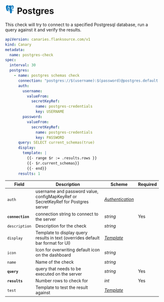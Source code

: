 # <img src='https://raw.githubusercontent.com/flanksource/flanksource-ui/main/src/icons/postgres.svg' style='height: 32px'/> Postgres

This check will try to connect to a specified Postgresql database, run a query against it and verify the results.

```yaml
apiVersion: canaries.flanksource.com/v1
kind: Canary
metadata:
  name: postgres-check
spec:
  interval: 30
  postgres:
    - name: postgres schemas check
      connection: "postgres://$(username):$(password)@postgres.default.svc:5432/postgres?sslmode=disable"
      auth:
        username:
          valueFrom:
            secretKeyRef:
              name: postgres-credentials
              key: USERNAME
        password:
          valueFrom:
            secretKeyRef:
              name: postgres-credentials
              key: PASSWORD
      query: SELECT current_schemas(true)
      display:
        template: |
          {{- range $r := .results.rows }}
          {{- $r.current_schemas}}
          {{- end}}
      results: 1
```

| Field | Description | Scheme | Required |
| ----- | ----------- | ------ | -------- |
| `auth` | username and password value, configMapKeyRef or SecretKeyRef for Postgres server | [*Authentication*](../concepts/authentication.md) |  |
| **`connection`** | connection string to connect to the server | *string* | Yes |
| `description` | Description for the check | *string* |  |
| `display` | Template to display query results in text (overrides default bar format for UI) | [*Template*](../concepts/templating.md) |  |
| `icon` | Icon for overwriting default icon on the dashboard | *string* |  |
| `name` | Name of the check | *string* |  |
| **`query`** | query that needs to be executed on the server | *string* | Yes |
| **`results`** | Number rows to check for | *int* | Yes |
| `test` | Template to test the result against | [*Template*](../concepts/templating.md) |  |
